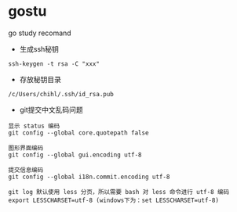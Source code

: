 # gostu
go study recomand

* 生成ssh秘钥
```
ssh-keygen -t rsa -C "xxx"
```
* 存放秘钥目录
```
/c/Users/chihl/.ssh/id_rsa.pub
```
* git提交中文乱码问题
```
显示 status 编码
git config --global core.quotepath false

图形界面编码
git config --global gui.encoding utf-8

提交信息编码
git config --global i18n.commit.encoding utf-8

git log 默认使用 less 分页，所以需要 bash 对 less 命令进行 utf-8 编码
export LESSCHARSET=utf-8 (windows下为：set LESSCHARSET=utf-8)
```